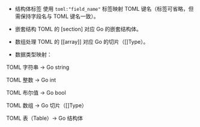 - 结构体标签
使用 `toml:"field_name"` 标签映射 TOML 键名（标签可省略，但需保持字段名与 TOML 键名一致）。

- 嵌套结构
TOML 的 [section] 对应 Go 的嵌套结构体。

- 数组处理
TOML 的 [[array]] 对应 Go 的切片（[]Type）。

- 数据类型映射：

TOML 字符串 → Go string

TOML 整数 → Go int

TOML 布尔值 → Go bool

TOML 数组 → Go 切片（[]Type）

TOML 表（Table）→ Go 结构体